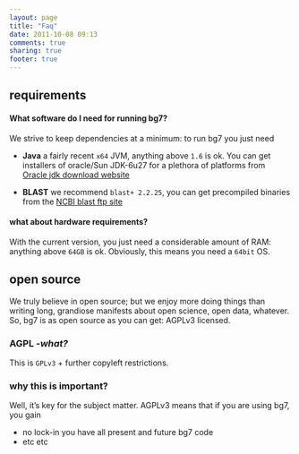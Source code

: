 ```yaml
---
layout: page
title: "Faq"
date: 2011-10-08 09:13
comments: true
sharing: true
footer: true
---
```


## requirements ##

#### What software do I need for running bg7? ####

We strive to keep dependencies at a minimum: to run bg7 you just need

* **Java** a fairly recent `x64` JVM, anything above `1.6` is ok. You can get installers of oracle/Sun JDK-6u27 for a plethora of platforms from [Oracle jdk download website](http://www.oracle.com/technetwork/java/javase/downloads/jdk-6u27-download-440405.html)

* **BLAST** we recommend `blast+ 2.2.25`, you can get precompiled binaries from the [NCBI blast ftp site](ftp://ftp.ncbi.nlm.nih.gov/blast/executables/blast+/LATEST/)

#### what about hardware requirements? ####

With the current version, you just need a considerable amount of RAM: anything above `64GB` is ok. Obviously, this means you need a `64bit` OS.

## open source ##

We truly believe in open source; but we enjoy more doing things than writing long, grandiose manifests about open science, open data, whatever. So, bg7 is as open source as you can get: AGPLv3 licensed.

### AGPL _-what?_ ###

This is `GPLv3` + further copyleft restrictions.

### why this is important? ###

Well, it’s key for the subject matter. AGPLv3 means that if you are using bg7, you gain

* no lock-in you have all present and future bg7 code
* etc etc



